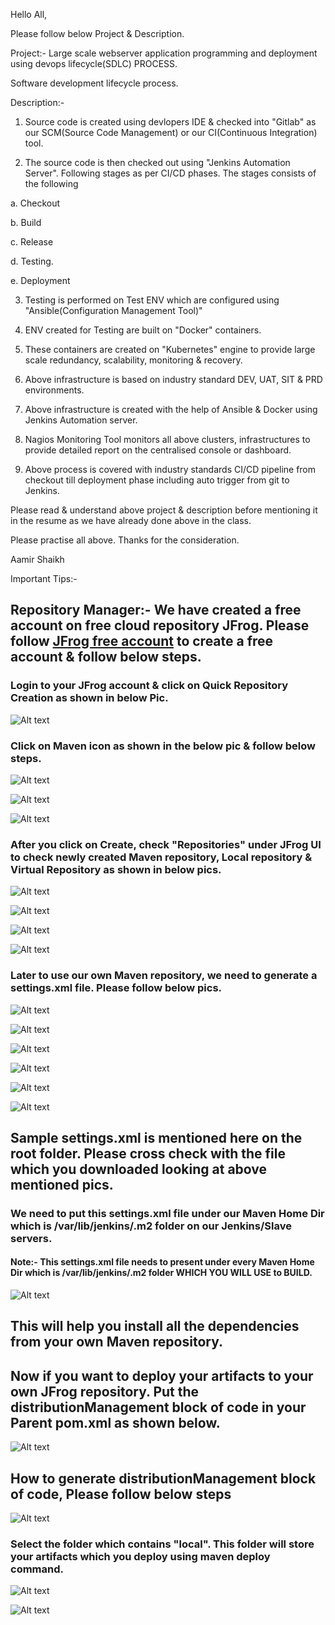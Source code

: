 Hello All,

Please follow below Project & Description.

Project:- Large scale webserver application programming and deployment using devops lifecycle(SDLC) PROCESS.

Software development lifecycle process.

Description:- 

1. Source code is created using devlopers IDE & checked into "Gitlab" as our SCM(Source Code Management) or our CI(Continuous Integration) tool.

2. The source code is then checked out using "Jenkins Automation Server". Following stages as per CI/CD phases. The stages consists of the following

a. Checkout

b. Build

c. Release

d. Testing. 

e. Deployment

3. Testing is performed on Test ENV which are configured using "Ansible(Configuration Management Tool)"

4. ENV created for Testing are built on "Docker" containers.

5. These containers are created on "Kubernetes" engine to provide large scale redundancy, scalability, monitoring & recovery.
 
6. Above infrastructure is based on industry standard DEV, UAT, SIT & PRD environments. 

7. Above infrastructure is created with the help of Ansible & Docker using Jenkins Automation server.
 
8. Nagios Monitoring Tool monitors all above clusters, infrastructures to provide detailed report on the centralised console or dashboard.

9. Above process is covered with industry standards CI/CD pipeline from checkout till deployment phase including auto trigger from git to Jenkins.

Please read & understand above project & description before mentioning it in the resume as we have already done above in the class.

Please practise all above. Thanks for the consideration.

Aamir Shaikh

Important Tips:-

## Repository Manager:- We have created a free account on free cloud repository JFrog. Please follow [JFrog free account](https://jfrog.com/artifactory/?utm_source=google&utm_medium=cpc&utm_campaign=Search|DSK|BrandAwareness|SearchPartners|India|202202&utm_term=artifactory%20cloud&utm_network=g&cq_plac=&cq_plt=gp&utm_content=u-bin&gclid=Cj0KCQiA45qdBhD-ARIsAOHbVdF07-xaEx-4FOrNBnxgKaibByJhrQ8i8e8va_DBNtGMr06VK8nqUXYaAjKlEALw_wcB) to create a free account & follow below steps.

### Login to your JFrog account & click on Quick Repository Creation as shown in below Pic.

![Alt text](jfrog/pic-1.jpg?raw=true "Optional Title")

### Click on Maven icon as shown in the below pic & follow below steps.

![Alt text](jfrog/pic-2.jpg?raw=true "Optional Title")

![Alt text](jfrog/pic-3.jpg?raw=true "Optional Title")

![Alt text](jfrog/pic-4.jpg?raw=true "Optional Title")

### After you click on Create, check "Repositories" under JFrog UI to check newly created Maven repository, Local repository & Virtual Repository as shown in below pics. 

![Alt text](jfrog/pic-5.jpg?raw=true "Optional Title")

![Alt text](jfrog/pic-6.jpg?raw=true "Optional Title")

![Alt text](jfrog/pic-7.jpg?raw=true "Optional Title")

![Alt text](jfrog/pic-8.jpg?raw=true "Optional Title")

### Later to use our own Maven repository, we need to generate a settings.xml file. Please follow below pics. 

![Alt text](jfrog/pic-9.jpg?raw=true "Optional Title")

![Alt text](jfrog/pic-10.jpg?raw=true "Optional Title")

![Alt text](jfrog/pic-11.jpg?raw=true "Optional Title")

![Alt text](jfrog/pic-12.jpg?raw=true "Optional Title")

![Alt text](jfrog/pic-13.jpg?raw=true "Optional Title")

![Alt text](jfrog/pic-14.jpg?raw=true "Optional Title")
    
## Sample settings.xml is mentioned here on the root folder. Please cross check with the file which you downloaded looking at above mentioned pics.

### We need to put this settings.xml file under our Maven Home Dir which is /var/lib/jenkins/.m2 folder on our Jenkins/Slave servers. 
#### Note:- This settings.xml file needs to present under every Maven Home Dir which is /var/lib/jenkins/.m2 folder WHICH YOU WILL USE to BUILD.

![Alt text](jfrog/pic-15.jpg?raw=true "Optional Title")

## This will help you install all the dependencies from your own Maven repository.

## Now if you want to deploy your artifacts to your own JFrog repository. Put the distributionManagement block of code in your Parent pom.xml as shown below.

![Alt text](jfrog/pic-16.jpg?raw=true "Optional Title")

## How to generate distributionManagement block of code, Please follow below steps

![Alt text](jfrog/pic-17.jpg?raw=true "Optional Title")

### Select the folder which contains "local". This folder will store your artifacts which you deploy using maven deploy command. 

![Alt text](jfrog/pic-18.jpg?raw=true "Optional Title")

![Alt text](jfrog/pic-19.jpg?raw=true "Optional Title")




